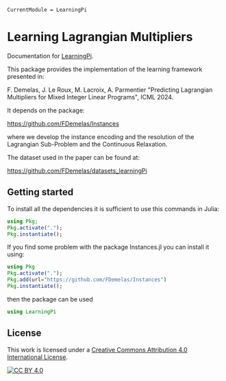 ```@meta
CurrentModule = LearningPi
```

# Learning Lagrangian Multipliers

Documentation for [LearningPi](https://github.com/FDemelas/Learning_Lagrangian_Multipliers.jl).

This package provides the implementation of the learning framework presented in: 

 F. Demelas, J. Le Roux, M. Lacroix, A. Parmentier "Predicting Lagrangian Multipliers for Mixed Integer Linear Programs", ICML 2024. 

It depends on the package:

https://github.com/FDemelas/Instances

where we develop the instance encoding and the resolution of the Lagrangian Sub-Problem and the Continuous Relaxation.

The dataset used in the paper can be found at:

https://github.com/FDemelas/datasets_learningPi

## Getting started

To install all the dependencies it is sufficient to use this commands in Julia:

```julia
using Pkg;
Pkg.activate(".");
Pkg.instantiate();
```

If you find some problem with the package Instances.jl you can install it using:

 ```julia
using Pkg
Pkg.activate(".");
Pkg.add(url="https://github.com/FDemelas/Instances")
Pkg.instantiate();
```

then the package can be used 

```julia
using LearningPi
```

## License

This work is licensed under a
[Creative Commons Attribution 4.0 International License][cc-by].

[![CC BY 4.0][cc-by-image]][cc-by]

[cc-by]: http://creativecommons.org/licenses/by/4.0/
[cc-by-image]: https://i.creativecommons.org/l/by/4.0/88x31.png
[cc-by-shield]: https://img.shields.io/badge/License-CC%20BY%204.0-lightgrey.svg
